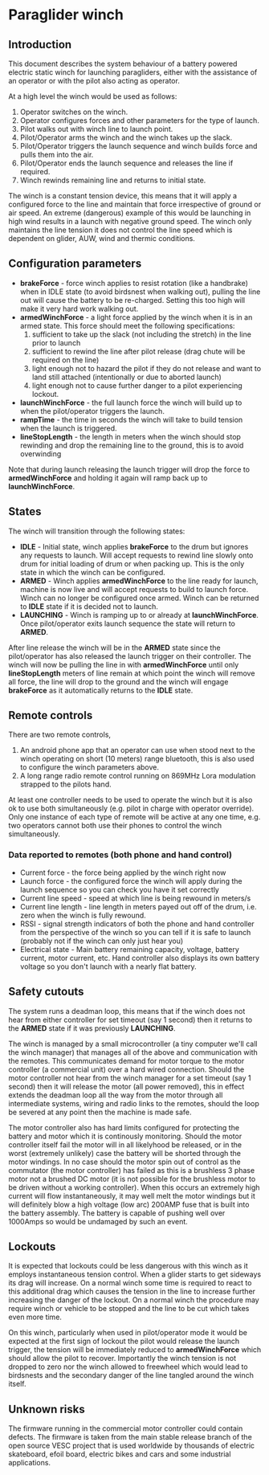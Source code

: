 # Paraglider winch

## Introduction
This document describes the system behaviour of a battery powered electric static winch for launching paragliders, either with the assistance of an operator or with the pilot also acting as operator.

At a high level the winch would be used as follows:
1. Operator switches on the winch.
2. Operator configures forces and other parameters for the type of launch.
3. Pilot walks out with winch line to launch point.
4. Pilot/Operator arms the winch and the winch takes up the slack.
5. Pilot/Operator triggers the launch sequence and winch builds force and pulls them into the air.
6. Pilot/Operator ends the launch sequence and releases the line if required.
7. Winch rewinds remaining line and returns to initial state.

The winch is a constant tension device, this means that it will apply a configured force to the line and maintain that force irrespective of ground or air speed. An extreme (dangerous) example of this would be launching in high wind results in a launch with negative ground speed. The winch only maintains the line tension it does not control the line speed which is dependent on glider, AUW, wind and thermic conditions.

## Configuration parameters
* **brakeForce** -        force winch applies to resist rotation (like a handbrake) when in IDLE state (to avoid birdsnest when walking out), pulling the line out will cause the battery to be re-charged. Setting this too high will make it very hard work walking out.
* **armedWinchForce** -   a light force applied by the winch when it is in an armed state. This force should meet the following specifications:
  1. sufficient to take up the slack (not including the stretch) in the line prior to launch 
  2. sufficient to rewind the line after pilot release (drag chute will be required on the line)
  3. light enough not to hazard the pilot if they do not release and want to land still attached (intentionally or due to aborted launch)
  4. light enough not to cause further danger to a pilot experiencing lockout.
* **launchWinchForce** -  the full launch force the winch will build up to when the pilot/operator triggers the launch.
* **rampTime** -          the time in seconds the winch will take to build tension when the launch is triggered.
* **lineStopLength** -    the length in meters when the winch should stop rewinding and drop the remaining line to the ground, this is to avoid overwinding

Note that during launch releasing the launch trigger will drop the force to **armedWinchForce** and holding it again will ramp back up to **launchWinchForce**.

## States
The winch will transition through the following states:
      
* **IDLE** -       Initial state, winch applies **brakeForce** to the drum but ignores any requests to launch. Will accept requests to rewind line slowly onto drum for initial loading of drum or when packing up. This is the only state in which the winch can be configured.
* **ARMED** -      Winch applies **armedWinchForce** to the line ready for launch, machine is now live and will accept requests to build to launch force. Winch can no longer be configured once armed. Winch can be returned to **IDLE** state if it is decided not to launch.
* **LAUNCHING** -  Winch is ramping up to or already at **launchWinchForce**. Once pilot/operator exits launch sequence the state will return to **ARMED**.

After line release the winch will be in the **ARMED** state since the pilot/operator has also released the launch trigger on their controller. The winch will now be pulling the line in with **armedWinchForce** until only **lineStopLength** meters of line remain at which point the winch will remove all force, the line will drop to the ground and the winch will engage **brakeForce** as it automatically returns to the **IDLE** state.

## Remote controls
There are two remote controls, 
1. An android phone app that an operator can use when stood next to the winch operating on short (10 meters) range bluetooth, this is also used to configure the winch parameters above. 
2. A long range radio remote control running on 869MHz Lora modulation strapped to the pilots hand.

At least one controller needs to be used to operate the winch but it is also ok to use both simultaneously (e.g. pilot in charge with operator override). Only one instance of each type of remote will be active at any one time, e.g. two operators cannot both use their phones to control the winch simultaneously.

### Data reported to remotes (both phone and hand control)
* Current force -          the force being applied by the winch right now
* Launch force -           the configured force the winch will apply during the launch sequence so you can check you have it set correctly
* Current line speed -     speed at which line is being rewound in meters/s
* Current line length -    line length in meters payed out off of the drum, i.e. zero when the winch is fully rewound.
* RSSI -                   signal strength indicators of both the phone and hand controller from the perspective of the winch so you can tell if it is safe to launch (probably not if the winch can only just hear you)
* Electrical state -       Main battery remaining capacity, voltage, battery current, motor current, etc. Hand controller also displays its own battery voltage so you don't launch with a nearly flat battery.


## Safety cutouts
The system runs a deadman loop, this means that if the winch does not hear from either controller for set timeout (say 1 second) then it returns to the **ARMED** state if it was previously **LAUNCHING**. 

The winch is managed by a small microcontroller (a tiny computer we'll call the winch manager) that manages all of the above and communication with the remotes. This communicates demand for motor torque to the motor controller (a commercial unit) over a hard wired connection. Should the motor controller not hear from
the winch manager for a set timeout (say 1 second) then it will release the motor (all power removed), this in effect extends the deadman loop all the way from the motor through all intermediate systems, wiring and radio links to the remotes, should the loop be severed at any point 
then the machine is made safe. 

The motor controller also has hard limits configured for protecting the battery and motor which it is continously monitoring. Should the motor controller itself fail the motor will in all likelyhood be released, or in the worst (extremely unlikely) 
case the battery will be shorted through the motor windings. In no case should the motor spin out of control as the commutator (the motor controller) has failed as this is a brushless 3 phase motor not a brushed DC motor (it is not possible for the brushless motor to be driven without a working controller). When this occurs an extremely 
high current will flow instantaneously, it may well melt the motor windings but it will definitely blow a high voltage (low arc) 200AMP fuse that is built into the battery assembly. The battery is capable of pushing well over 1000Amps so would be undamaged
by such an event.

## Lockouts
It is expected that lockouts could be less dangerous with this winch as it employs instantaneous tension control. When a glider starts to get sideways its drag will increase. On a normal winch some time is required to react to this additional drag which causes the tension in the line to increase further increasing the danger of the lockout. On a normal winch the procedure may require winch or vehicle to be stopped and the line to be cut which takes even more time. 

On this winch, particularly when used in pilot/operator mode it would be expected at the first sign of lockout the pilot would release the launch trigger, the tension will be immediately reduced to **armedWinchForce** which should allow the pilot to recover. Importantly the winch tension is not dropped to zero nor the winch allowed to freewheel which would lead to birdsnests and the secondary danger of the line tangled around the winch itself.

## Unknown risks
The firmware running in the commercial motor controller could contain defects. The firmware is taken from the main stable release branch of the open source VESC project that is used worldwide by thousands of electric skateboard, efoil board, electric bikes and cars and some industrial applications.
